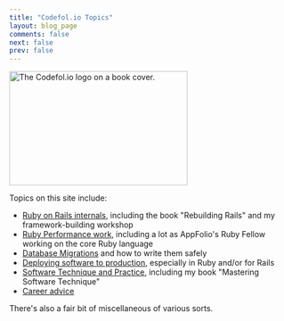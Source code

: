 ```yaml
---
title: "Codefol.io Topics"
layout: blog_page
comments: false
next: false
prev: false
---
```


<img src="/images/codefolio_book_transparent_320_205.png" class="pull-right" width="320" height="205" alt="The Codefol.io logo on a book cover."> </img>

Topics on this site include:

* [Ruby on Rails internals](/topics/rails), including the book "Rebuilding Rails" and my framework-building workshop
* [Ruby Performance work](/topics/performance), including a lot as AppFolio's Ruby Fellow working on the core Ruby language
* [Database Migrations](/topics/migrations) and how to write them safely
* [Deploying software to production](/topics/deployment), especially in Ruby and/or for Rails
* [Software Technique and Practice](/topics/technique_and_practice), including my book "Mastering Software Technique"
* [Career advice](/topics/career)

There's also a fair bit of miscellaneous of various sorts.
